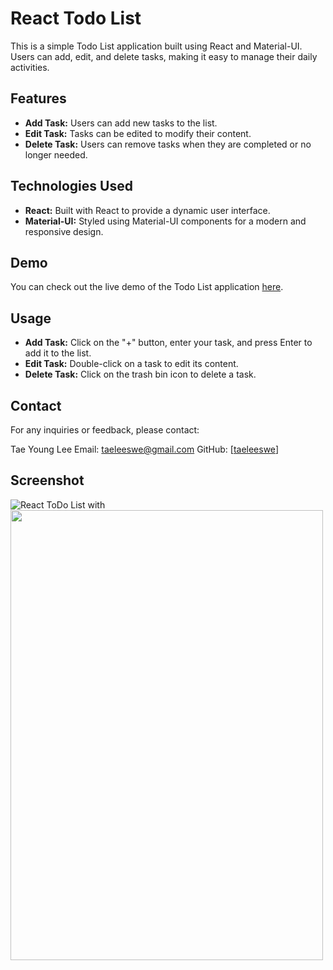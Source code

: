 # React Todo List

This is a simple Todo List application built using React and Material-UI. Users can add, edit, and delete tasks, making it easy to manage their daily activities.

## Features

- **Add Task:** Users can add new tasks to the list.
- **Edit Task:** Tasks can be edited to modify their content.
- **Delete Task:** Users can remove tasks when they are completed or no longer needed.

## Technologies Used

- **React:** Built with React to provide a dynamic user interface.
- **Material-UI:** Styled using Material-UI components for a modern and responsive design.

## Demo

You can check out the live demo of the Todo List application [here](https://taeleeswe.github.io/React-TodoList).

## Usage

- **Add Task:** Click on the "+" button, enter your task, and press Enter to add it to the list.
- **Edit Task:** Double-click on a task to edit its content.
- **Delete Task:** Click on the trash bin icon to delete a task.

## Contact

For any inquiries or feedback, please contact:

Tae Young Lee
Email: taeleeswe@gmail.com
GitHub: [[taeleeswe](https://github.com/taeleeswe)]

## Screenshot


![React ToDo List](https://github.com/taeleeswe/React-TodoList/assets/123449246/13a8e5fa-be37-4b53-b48c-fa369b81a1cb) with <img src="https://github.com/taeleeswe/React-TodoList/assets/123449246/13a8e5fa-be37-4b53-b48c-fa369b81a1cb" width="500" height="720">
